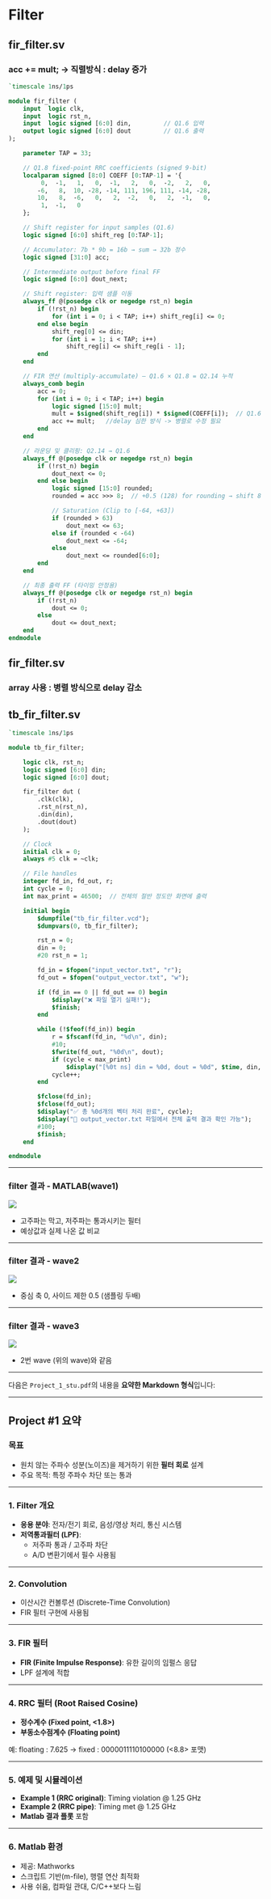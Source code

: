 # Filter

## fir_filter.sv
### acc += mult; &rarr; 직렬방식 : delay 증가
```SystemVerilog
`timescale 1ns/1ps

module fir_filter (
    input  logic clk,
    input  logic rst_n,
    input  logic signed [6:0] din,         // Q1.6 입력
    output logic signed [6:0] dout         // Q1.6 출력
);

    parameter TAP = 33;

    // Q1.8 fixed-point RRC coefficients (signed 9-bit)
    localparam signed [8:0] COEFF [0:TAP-1] = '{
         0,  -1,   1,   0,  -1,   2,   0,  -2,   2,   0,
        -6,   8,  10, -28, -14, 111, 196, 111, -14, -28,
        10,   8,  -6,   0,   2,  -2,   0,   2,  -1,   0,
         1,  -1,   0
    };

    // Shift register for input samples (Q1.6)
    logic signed [6:0] shift_reg [0:TAP-1];

    // Accumulator: 7b * 9b = 16b → sum → 32b 정수
    logic signed [31:0] acc;

    // Intermediate output before final FF
    logic signed [6:0] dout_next;

    // Shift register: 입력 샘플 이동
    always_ff @(posedge clk or negedge rst_n) begin
        if (!rst_n) begin
            for (int i = 0; i < TAP; i++) shift_reg[i] <= 0;
        end else begin
            shift_reg[0] <= din;
            for (int i = 1; i < TAP; i++)
                shift_reg[i] <= shift_reg[i - 1];
        end
    end

    // FIR 연산 (multiply-accumulate) — Q1.6 × Q1.8 = Q2.14 누적
    always_comb begin
        acc = 0;
        for (int i = 0; i < TAP; i++) begin
            logic signed [15:0] mult;
            mult = $signed(shift_reg[i]) * $signed(COEFF[i]);  // Q1.6 * Q1.8 = Q2.14
            acc += mult;   //delay 심한 방식 -> 병렬로 수정 필요
        end
    end

    // 라운딩 및 클리핑: Q2.14 → Q1.6
    always_ff @(posedge clk or negedge rst_n) begin
        if (!rst_n) begin
            dout_next <= 0;
        end else begin
            logic signed [15:0] rounded;
            rounded = acc >>> 8;  // +0.5 (128) for rounding → shift 8 → Q1.6

            // Saturation (Clip to [-64, +63])
            if (rounded > 63)
                dout_next <= 63;
            else if (rounded < -64)
                dout_next <= -64;
            else
                dout_next <= rounded[6:0];
        end
    end

    // 최종 출력 FF (타이밍 안정용)
    always_ff @(posedge clk or negedge rst_n) begin
        if (!rst_n)
            dout <= 0;
        else
            dout <= dout_next;
    end
endmodule
```

## fir_filter.sv 
### array 사용 : 병렬 방식으로 delay 감소

## tb_fir_filter.sv
```SystemVerilog
`timescale 1ns/1ps

module tb_fir_filter;

    logic clk, rst_n;
    logic signed [6:0] din;
    logic signed [6:0] dout;

    fir_filter dut (
        .clk(clk),
        .rst_n(rst_n),
        .din(din),
        .dout(dout)
    );

    // Clock
    initial clk = 0;
    always #5 clk = ~clk;

    // File handles
    integer fd_in, fd_out, r;
    int cycle = 0;
    int max_print = 46500;  // 전체의 절반 정도만 화면에 출력

    initial begin
        $dumpfile("tb_fir_filter.vcd");
        $dumpvars(0, tb_fir_filter);

        rst_n = 0;
        din = 0;
        #20 rst_n = 1;

        fd_in = $fopen("input_vector.txt", "r");
        fd_out = $fopen("output_vector.txt", "w");

        if (fd_in == 0 || fd_out == 0) begin
            $display("❌ 파일 열기 실패!");
            $finish;
        end

        while (!$feof(fd_in)) begin
            r = $fscanf(fd_in, "%d\n", din);
            #10;
            $fwrite(fd_out, "%0d\n", dout);
            if (cycle < max_print)
                $display("[%0t ns] din = %0d, dout = %0d", $time, din, dout);
            cycle++;
        end

        $fclose(fd_in);
        $fclose(fd_out);
        $display("✅ 총 %0d개의 벡터 처리 완료", cycle);
        $display("📂 output_vector.txt 파일에서 전체 출력 결과 확인 가능");
        #100;
        $finish;
    end

endmodule

```
-----------------
### filter 결과 - MATLAB(wave1)   
<img src = "./img/250716_wave1.png"><br>
- 고주파는 막고, 저주파는 통과시키는 필터
- 예상값과 실제 나온 값 비교

-----------
### filter 결과 - wave2
<img src = "./img/250716_wave2.png"><br>
- 중심 축 0, 사이드 제한 0.5 (샘플링 두배)
--------------
### filter 결과 - wave3
<img src = "./img/250716_wave3.png"><br>
- 2번 wave (위의 wave)와 같음

-------------------------------------------
다음은 `Project_1_stu.pdf`의 내용을 **요약한 Markdown 형식**입니다:

---

## Project #1 요약

### 목표
- 원치 않는 주파수 성분(노이즈)을 제거하기 위한 **필터 회로** 설계
- 주요 목적: 특정 주파수 차단 또는 통과

---

### 1. Filter 개요
- **응용 분야**: 전자/전기 회로, 음성/영상 처리, 통신 시스템
- **저역통과필터 (LPF)**:
  - 저주파 통과 / 고주파 차단
  - A/D 변환기에서 필수 사용됨

---

### 2. Convolution
- 이산시간 컨볼루션 (Discrete-Time Convolution)
- FIR 필터 구현에 사용됨

---

### 3. FIR 필터
- **FIR (Finite Impulse Response)**: 유한 길이의 임펄스 응답
- LPF 설계에 적합

---

### 4. RRC 필터 (Root Raised Cosine)
- **정수계수 (Fixed point, <1.8>)**
- **부동소수점계수 (Floating point)**

예: floating : 7.625 → fixed : 0000011110100000 (<8.8> 포맷)

---

### 5. 예제 및 시뮬레이션
- **Example 1 (RRC original)**: Timing violation @ 1.25 GHz
- **Example 2 (RRC pipe)**: Timing met @ 1.25 GHz
- **Matlab 결과 플롯** 포함

---

### 6. Matlab 환경
- 제공: Mathworks
- 스크립트 기반(m-file), 행렬 연산 최적화
- 사용 쉬움, 컴파일 관대, C/C++보다 느림
